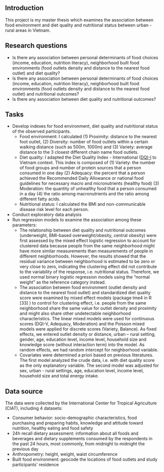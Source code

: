 ## Introduction
This project is my master thesis which examines the association between food environment and diet quality and nutritional status between urban - rural areas in Vietnam.

## Research questions
- Is there any association between personal determinants of food choices (income, education, nutrition literacy), neighborhood built food environments (food outlets density and distance to the nearest food outlet) and diet quality?
- Is there any association between personal determinants of food choices (income, education, nutrition literacy), neighborhood built food environments (food outlets density and distance to the nearest food outlet) and nutritional outcomes?
- Is there any association between diet quality and nutritional outcomes? 

## Tasks
- Develop indexes for food environment, diet quality and nutritional status of the observed participants.
  - Food environment: I calculated (1) Proximity: distance to the nearest foot outlet, (2) Diversity: number of food outlets within a certain walking distance (such as 500m, 1000m) and (3) Variety: average distance to the 3 closest different chain name food outlets.
  - Diet quality: I adapted the Diet Quality Index - International ([DQI-I](https://inddex.nutrition.tufts.edu/data4diets/indicator/diet-quality-index-international-dqi-i) to Vietnam context. This index is composed of 
  (1) Variety: the number of food groups and number of protein sources that a person consumed in one day
  (2) Adequacy: the percent that a person achieved the Recommended Daily Allowance or national food guidelines for necessary macro and micronutrients (healthy food)
  (3) Moderation: the quantity of unhealthy food that a person consumed in a day
  (4) the ratio among macronutrients and the ratio among different fatty acids.
  - Nutritional status: I calculated the BMI and non-communicable disease risk level for each person.
- Conduct exploratory data analysis
- Run regression models to examine the association among these parameters:
  - The relationship between diet quality and nutritional outcomes (underweight, BMI-based overweight/obesity, central obesity) were first assessed by the mixed effect logistic regression to account for clustered data because people from the same neighborhood might have more similar measurements than measurements of people in different neighborhoods. However, the results showed that the residual variance between neighborhood is estimated to be zero or very close to zero, indicating the clustering effect did not contribute to the variability of the response, i.e. nutritional status. Therefore, we used normal binary logistic regression models using the “normal weight” as the reference category instead. 
   - The association between food environment (outlet density and distance to the nearest food outlet) and standardized diet quality score were examined by mixed effect models (package lme4 in R [33] ) to control for clustering effect, i.e. people from the same neighborhood share the same value for outlet density and proximity and might also share other undetectable neighborhood characteristics. The linear mixed models were used for continuous scores (DQI-V, Adequacy, Moderation) and the Poisson mixed models were applied for discrete scores (Variety, Balance). As fixed effects, we entered outlet density or distance, urban – rural setting, gender, age, education level, income level, household size and knowledge score (without interaction term) into the model. As random effects, we had random intercept for neighborhood variable.
   - Covariates were determined a priori based on previous literatures. The first model analyzed the crude data, i.e. with diet quality score as the only explanatory variable. The second model was adjusted for sex, urban - rural settings, age, education level, income level, household size and total energy intake.

## Data source
The data were collected by the International Center for Tropical Agriculture (CIAT), including 4 datasets: 
- Consumer behavior: socio-demographic characteristics, food purchasing and preparing habits, knowledge and attitude toward nutrition, healthy eating and food safety
- 24h recall dietary assessment: information about all foods and beverages and dietary supplements consumed by the respondents in the past 24 hours, most commonly, from midnight to midnight the previous day
- Anthropometry: height, weight, waist circumference
- Built food environment: geocode the locations of food outlets and study participants' residence
